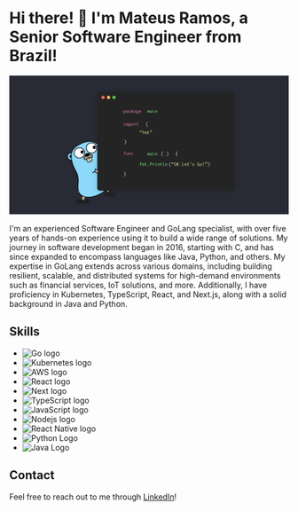 # Hi there! 👋 I'm Mateus Ramos, a Senior Software Engineer from Brazil!

![Golang-printing-lets-go](https://raw.githubusercontent.com/devmateusramos/img/main/go-wpp.png)

I'm an experienced Software Engineer and GoLang specialist, with over five years of hands-on experience using it to build a wide range of solutions. My journey in software development began in 2016, starting with C, and has since expanded to encompass languages like Java, Python, and others. My expertise in GoLang extends across various domains, including building resilient, scalable, and distributed systems for high-demand environments such as financial services, IoT solutions, and more. Additionally, I have proficiency in Kubernetes, TypeScript, React, and Next.js, along with a solid background in Java and Python.

## Skills

- ![Go logo](https://img.shields.io/badge/Go-00ADD8?style=for-the-badge&logo=go&logoColor=white)
- ![Kubernetes logo](https://img.shields.io/badge/kubernetes-%23326ce5.svg?style=for-the-badge&logo=kubernetes&logoColor=white)
- ![AWS logo](https://img.shields.io/badge/Amazon_AWS-232F3E?style=for-the-badge&logo=amazon-aws&logoColor=white)
- ![React logo](https://img.shields.io/badge/React-20232A?style=for-the-badge&logo=react&logoColor=61DAFB)
- ![Next logo](https://img.shields.io/badge/Next.js-000?logo=nextdotjs&logoColor=fff&style=for-the-badge)
- ![TypeScript logo](https://img.shields.io/badge/TypeScript-007ACC?style=for-the-badge&logo=typescript&logoColor=white)
- ![JavaScript logo](https://img.shields.io/badge/JavaScript-F7DF1E?style=for-the-badge&logo=javascript&logoColor=black)
- ![Nodejs logo](https://img.shields.io/badge/Node.js-43853D?style=for-the-badge&logo=node.js&logoColor=white)
- ![React Native logo](https://img.shields.io/badge/React_Native-20232A?style=for-the-badge&logo=react&logoColor=61DAFB)
- ![Python Logo](https://img.shields.io/badge/Python-3776AB?style=for-the-badge&logo=python&logoColor=white)
- ![Java Logo](https://img.shields.io/badge/Java-ED8B00?style=for-the-badge&logo=java&logoColor=white)

## Contact
Feel free to reach out to me through [LinkedIn](https://www.linkedin.com/in/devmateusramos)!
